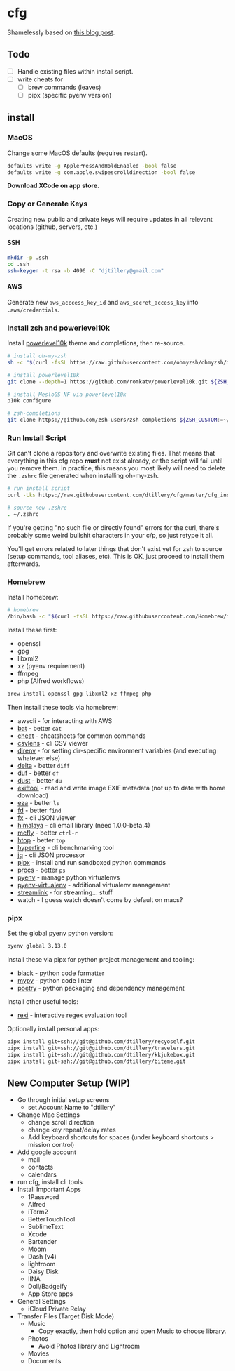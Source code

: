 # cfg
Shamelessly based on [this blog post](https://www.atlassian.com/git/tutorials/dotfiles).

## Todo
* [ ] Handle existing files within install script.
* [ ] write cheats for
    * [ ] brew commands (leaves)
    * [ ] pipx (specific pyenv version)

## install

### MacOS
Change some MacOS defaults (requires restart).

```bash
defaults write -g ApplePressAndHoldEnabled -bool false
defaults write -g com.apple.swipescrolldirection -bool false
```

**Download XCode on app store.**

### Copy or Generate Keys
Creating new public and private keys will require updates in all relevant locations (github, servers, etc.)

#### SSH
```bash
mkdir -p .ssh
cd .ssh
ssh-keygen -t rsa -b 4096 -C "djtillery@gmail.com"
```

#### AWS
Generate new  `aws_acccess_key_id` and `aws_secret_access_key` into `.aws/credentials`.

### Install zsh and powerlevel10k
Install [powerlevel10k](https://github.com/romkatv/powerlevel10k) theme and completions, then re-source.

```bash
# install oh-my-zsh
sh -c "$(curl -fsSL https://raw.githubusercontent.com/ohmyzsh/ohmyzsh/master/tools/install.sh)"

# install powerlevel10k
git clone --depth=1 https://github.com/romkatv/powerlevel10k.git ${ZSH_CUSTOM:-$HOME/.oh-my-zsh/custom}/themes/powerlevel10k

# install MesloGS NF via powerlevel10k
p10k configure

# zsh-completions
git clone https://github.com/zsh-users/zsh-completions ${ZSH_CUSTOM:=~/.oh-my-zsh/custom}/plugins/zsh-completions
```

### Run Install Script
Git can't clone a repository and overwrite existing files. That means that everything in this cfg repo
**must** not exist already, or the script will fail until you remove them. In practice, this
means you most likely will need to delete the `.zshrc` file generated when installing oh-my-zsh.


```bash
# run install script
curl -Lks https://raw.githubusercontent.com/dtillery/cfg/master/cfg_install.sh | /bin/zsh

# source new .zshrc
. ~/.zshrc
```

If you're getting "no such file or directly found" errors for the curl, there's probably some weird bullshit characters in your c/p, so just retype it all.

You'll get errors related to later things that don't exist yet for zsh to source
(setup commands, tool aliases, etc). This is OK, just proceed to install them afterwards.

### Homebrew
Install homebrew:

```bash
# homebrew
/bin/bash -c "$(curl -fsSL https://raw.githubusercontent.com/Homebrew/install/HEAD/install.sh)"
```

Install these first:

* openssl
* gpg
* libxml2
* xz (pyenv requirement)
* ffmpeg
* php (Alfred workflows)

```bash
brew install openssl gpg libxml2 xz ffmpeg php
```

Then install these tools via homebrew:

* awscli - for interacting with AWS
* [bat](https://github.com/sharkdp/bat) - better `cat`
* [cheat](https://github.com/cheat/cheat) - cheatsheets for common commands
* [csvlens](https://github.com/YS-L/csvlens) - cli CSV viewer
* [direnv](http://direnv.net) - for setting dir-specific environment variables (and executing whatever else)
* [delta](https://github.com/dandavison/delta) - better `diff`
* [duf](https://github.com/muesli/duf) - better `df`
* [dust](https://github.com/bootandy/dust) - better `du`
* [exiftool](https://exiftool.org) - read and write image EXIF metadata (not up to date with home download)
* [eza](https://eza.rocks) - better `ls`
* [fd](https://github.com/sharkdp/fd) - better `find`
* [fx](https://github.com/antonmedv/fx) - cli JSON viewer
* [himalaya](https://github.com/pimalaya/himalaya) - cli email library (need 1.0.0-beta.4)
* [mcfly](https://github.com/cantino/mcfly) - better `ctrl-r`
* [htop](https://htop.dev) - better `top`
* [hyperfine](https://github.com/sharkdp/hyperfine) - cli benchmarking tool
* [jq](https://jqlang.github.io/jq/) - cli JSON processor
* [pipx](https://pipx.pypa.io/stable/) - install and run sandboxed python commands
* [procs](https://github.com/dalance/procs) - better `ps`
* [pyenv](https://github.com/pyenv/pyenv) - manage python virtualenvs
* [pyenv-virtualenv](https://github.com/pyenv/pyenv-virtualenv) - additional virtualenv management
* [streamlink](https://streamlink.github.io) - for streaming... stuff
* watch - I guess watch doesn't come by default on macs?

### pipx
Set the global pyenv python version:
```bash
pyenv global 3.13.0
```
Install these via pipx for python project management and tooling:

* [black](https://black.readthedocs.io/en/stable/) - python code formatter
* [mypy](https://mypy.readthedocs.io/en/stable/) - python code linter
* [poetry](https://python-poetry.org) - python packaging and dependency management

Install other useful tools:

* [rexi](https://github.com/royreznik/rexi) - interactive regex evaluation tool

Optionally install personal apps:

```bash
pipx install git+ssh://git@github.com/dtillery/recyoself.git
pipx install git+ssh://git@github.com/dtillery/travelers.git
pipx install git+ssh://git@github.com/dtillery/kkjukebox.git
pipx install git+ssh://git@github.com/dtillery/biteme.git
```

## New Computer Setup (WIP)

* Go through initial setup screens
    * set Account Name to "dtillery"
* Change Mac Settings
    * change scroll direction
    * change key repeat/delay rates
    * Add keyboard shortcuts for spaces (under keyboard shortcuts > mission control)
* Add google account
    * mail
    * contacts
    * calendars
* run cfg, install cli tools
* Install Important Apps
    * 1Password
    * Alfred
    * iTerm2
    * BetterTouchTool
    * SublimeText
    * Xcode
    * Bartender
    * Moom
    * Dash (v4)
    * lightroom
    * Daisy Disk
    * IINA
    * Doll/Badgeify
    * App Store apps
* General Settings
    * iCloud Private Relay
* Transfer Files (Target Disk Mode)
    * Music
        * Copy exactly, then hold option and open Music to choose library.
    * Photos
        * Avoid Photos library and Lightroom
    * Movies
    * Documents
